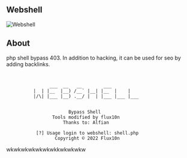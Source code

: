 ## Webshell

![Webshell](https://github-readme-stats.vercel.app/api/pin?username=flux10n&repo=flux10n-bypass-shell&theme=dark&hide_border=true)

## About
php shell bypass 403. In addition to hacking, it can be used for seo by adding backlinks.
```

                
                ___  __   __        ___           
          |  | |__  |__) /__` |__| |__  |    |    
          |/\| |___ |__) .__/ |  | |___ |___ |___ 
                                       
             
                       Bypass Shell
                 Tools modified by flux10n
                     Thanks to: Alfian

           [?] Usage login to webshell: shell.php 
                  Copyright © 2022 Flux10n

```
wkwkwkwkwkwkwkkwkwkwkw
